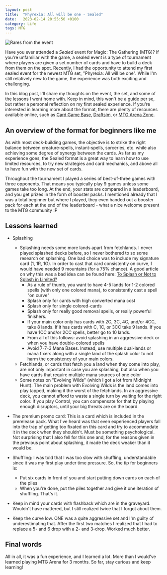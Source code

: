 ```yaml
---
layout: post
title:  "Phyrexia: All will be one - Sealed"
date:   2023-02-14 20:55:50 +0100
category: Life
tags: MTG
---
```

![Rares from the event](/images/phyrexia-all-will-be-one-sealed/ONE-sealed-event.jpg)

Have you ever attended a *Sealed* event for Magic: The Gathering (MTG)? If you're unfamiliar with the game, a sealed event is a type of tournament where players are given a set number of cards and have to build a deck from them on the spot. Recently, I had the opportunity to attend my first sealed event for the newest MTG set, "Phyrexia: All will be one". While I'm still relatively new to the game, the experience was both exciting and challenging.  
<!readmore>

In this blog post, I'll share my thoughts on the event, the set, and some of the lessons I went home with. Keep in mind, this won't be a guide per se, but rather a personal reflection on my first sealed experience. If you're interested in learning more about the format, there are plenty of resources available online, such as [Card Game Base][cardgamebase], [Draftsim][draftsim], or [MTG Arena Zone][mtgazone].

## An overview of the format for beginners like me
As with most deck-building games, the objective is to strike the right balance between creature-spells, instant-spells, sorceries, etc. while also achieving some degree of synergy between the cards. As far as my experience goes, the Sealed format is a great way to learn how to use limited resources, to try new strategies and card mechanics, and above all to have fun with the new set of cards.

Throughout the tournament I played a series of best-of-three games with three opponents. That means you typically play 9 games unless some games take too long. At the end, your stats are compared in a leaderboard, and you get prizes in the form of booster packs. I mentioned already that I was a total beginner but where I played, they even handed out a booster pack for each at the end of the leaderboard - what a nice welcome present to the MTG community :P

## Lessons learned
- Splashing
	- Splashing needs some more lands apart from fetchlands. I never played splashed decks before, so I never bothered to so some research on splashing. One bad choice was to include my signature card (1, 1R, 1G). In order to cast that card consistently on curve, I would have needed 9 mountains (for a 75% chance). A good article on why this was a bad idea can be found here: [To Splash or Not to Splash in Limited?][splashing-limited]
		- As a rule of thumb, you want to have 4-5 lands for 1-2 colored spells (with only one colored mana), to consistently cast a spell "on curve"
		- Splash only for cards with high converted mana cost
		- Splash only for single colored-cards
		- Splash only for really good removal spells, or really powerful finishers.
		- If your main color only has cards with 2C, 3C, 4C, and/or 4CC, take 8 lands. If it has cards with C, 1C, or 3CC take 9 lands. If you have 1CC and/or 2CC spells, better go to 10 lands.
		- From all of this follows: avoid splashing in an aggressive deck or when you have double-colored spells
		- Avoid 7-7-3 Mana Bases. Instead, use multiple dual-lands or mana fixers along with a single land of the splash color to not harm the consistency of your main colors.
	- Fetchlands, or cards that fetch you a land when they come into play, are not only important in case you are splashing, but also when you have cards that require multiple mana sources of one color
	- Some notes on "Evolving Wilds" (which I got a lot from Midnight Hunt): The main problem with Evolving Wilds is the land comes into play tapped, making it the worst of the fetchlands. In an aggressive deck, you cannot afford to waste a single turn by waiting for the right color. If you play Control, you can compensate for that by playing enough disruptors, until your big threats are on the board.

- The premium promo card: This is a card which is included in the prerelease pack. What I've heard was that even experienced players fall into the trap of getting too fixated on this card and try to accommodate it in the deck when they shouldn't. Must be something psychological. Not surprising that I also fell for this one and, for the reasons given in the previous point about splashing, it made the deck weaker than it would be.

- Shuffling: I was told that I was too slow with shuffling, understandable since it was my first play under time pressure. So, the tip for beginners is: 
  - Put six cards in front of you and start putting down cards on each of the piles 
  - When you're done, put the piles together and give it one iteration of shuffling. That's it.

- Keep in mind your cards with flashback which are in the graveyard. Wouldn't have mattered, but I still realized twice that I forgot about them.

- Keep the curve low. ONE was a quite aggressive set and I'm guilty of underestimating that. After the first two matches I realized that I had to replace a 5- and 6 drop with a 2- and 3-drop. Worked much better. 

## Final words
All in all, it was a fun experience, and I learned a lot. More than I would've learned playing MTG Arena for 3 months. So far, stay curious and keep learning!


[splashing-limited]: (https://strategy.channelfireball.com/all-strategy/mtg/channelmagic-articles/to-splash-or-not-to-splash-in-limited/)
[cardgamebase]: (https://cardgamebase.com/strategy/)
[draftsim]: (https://draftsim.com/)
[mtgazone]: (https://mtgazone.com/strategy/)